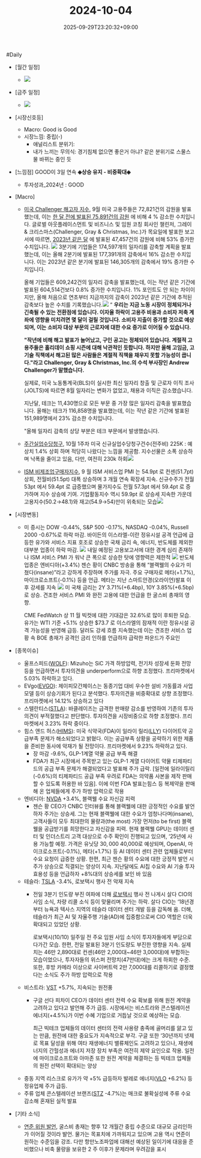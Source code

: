 ﻿---
title: "2024-10-04"
date: 2025-09-29T23:20:32+09:00
lastmod: 2025-10-02T20:04:51+09:00
type: docs
sidebar:
  open: true
weight: 4
---
<div style="display:none">
  <meta property="article:published_time" content="2025-09-29T14:20:32Z" />
  <meta property="article:modified_time" content="2025-10-02T11:04:51Z" />
</div>
#Daily 

- [월간 일정]
	- ![](Pasted%20image%2020240930162755.png)

- [금주 일정]
	- ![](Pasted%20image%2020240930162727.png)

- [시장신호등]
	- Macro: Good is Good
	- 시장느낌: 중립(-)
		- 애널리스트 분위기:
		- 내가 느끼는 무의식: 경기침체 없으면 좋은거 아냐? 같은 분위기로 스물스물 바뀌는 중인 듯

- [느낌점]  GOOD이 3일 연속 **◈상승 유지 - 비중확대◈** 
	- 투자성과_2024년 : GOOD

- [Macro]
	- [미국 Challenger 해고자 지수](/industry-study/1경제매크로2고용미국-challenger-해고자-지수/), 9월 미국 고용주들은 72,821건의 감원을 발표했는데, 이는 [한 달 전에 발표된 75,891건의 감원](https://www.challengergray.com/blog/job-cuts-announced-by-us-based-companies-surge-in-august-2024-hiring-falls-to-lowest-ytd-since-challenger-began-tracking-in-2005/) 에 비해 4 % 감소한 수치입니다. 글로벌 아웃플레이스먼트 및 비즈니스 및 임원 코칭 회사인 챌린저, 그레이 & 크리스마스(Challenger, Gray & Christmas, Inc.)가 목요일에 발표한 보고서에 따르면, [2023년 같은 달](https://www.challengergray.com/blog/sept-2023-job-cuts-fall-from-august-up-58-over-same-month-last-year-q3-cuts-up-92-from-q3-2022/) 에 발표된 47,457건의 감원에 비해 53% 증가한 수치입니다.
	  ![](Pasted%20image%2020241003210516.png)
	  3분기에 기업들은 174,597개의 일자리를 감축할 계획을 발표했는데, 이는 올해 2분기에 발표된 177,391개의 감축에서 16% 감소한 수치입니다. 이는 2023년 같은 분기에 발표된 146,305개의 감축에서 19% 증가한 수치입니다.
	  
	  올해 기업들은 609,242건의 일자리 감축을 발표했는데, 이는 작년 같은 기간에 발표된 604,514건보다 0.8% 증가한 수치입니다. 1% 포인트도 안 되는 차이이지만, 올해 처음으로 연초부터 지금까지의 감축이 2023년 같은 기간에 추적된 감축보다 높은 수치를 기록했습니다.![](Pasted%20image%2020241003210045.png)
	  “ **우리는 지금 노동 시장이 정체되거나 긴축될 수 있는 전환점에 있습니다. 이자율 하락이 고용주 비용과 소비자 저축 계좌에 영향을 미치려면 몇 달이 걸릴 것입니다. 소비자 지출이 증가할 것으로 예상되며, 이는 소비자 대상 부문의 근로자에 ​​대한 수요 증가로 이어질 수 있습니다.**
	  
	  **"작년에 비해 해고 발표가 늘어났고, 구인 공고는 정체되어 있습니다. 계절적 고용주들은 홀리데이 쇼핑 시즌에 대해 낙관적인 듯합니다. 하지만 올해 고임금, 고기술 직책에서 해고된 많은 사람들은 계절적 직책을 채우지 못할 가능성이 큽니다."라고 Challenger, Gray & Christmas, Inc.의 수석 부사장인 Andrew Challenger가 말했습니다.**
	  
	  실제로, 미국 노동통계국(BLS)이 실시한 최신 일자리 창출 및 근로자 이직 조사(JOLTS)에 따르면 8월 일자리는 변화가 없었고, 채용과 이직은 감소했습니다.
	  
	  지난달, 테크는 11,430명으로 모든 부문 중 가장 많은 일자리 감축을 발표했습니다. 올해는 테크가 116,858명을 발표했는데, 이는 작년 같은 기간에 발표된 151,989명에서 23% 감소한 수치입니다.
	  
	  "올해 일자리 감축의 상당 부분은 테크 부문에서 발생했습니다.
	- [주간실업수당청구](/industry-study/주간실업수당청구/), 10월 1주차 미국 신규실업수당청구건수(전주비) 225K : 예상치 1.4% 상회 하며 적당히 나왔다는 느낌을 제공함. 지수선물은 소폭 상승하며 낙폭을 줄이고 있음, 다만, 여전히 230k 하회![](Pasted%20image%2020241003213221.png)
	- [ISM 비제조업구매자지수](/industry-study/1경제매크로1경기ism-비제조업구매자지수/), 9 월 ISM 서비스업 PMI 는 54.9pt 로 컨센(51.7pt) 상회, 전월비(51.5pt) 대폭 상승하며 3 개월 연속 확장세 지속. 신규수주가 전월 53pt 에서 59.4pt 로 급증했으며 물가지수도 전월 57.3pt 에서 59.4pt 로 증가하며 지수 상승에 기여. 기업활동지수 역시 59.9pt 로 상승세 지속한 가운데 고용지수(50.2→48.1)와 재고(54.9→54)만이 위축되는 모습![](Pasted%20image%2020241004215639.png)

- [시장변동]
	- 미 증시는 DOW -0.44%, S&P 500 -0.17%, NASDAQ -0.04%, Russell 2000 -0.67%로 하락 마감. 바이든의 이스라엘-이란 정유시설 공격 언급에 급등한 유가와 서비스 지표 호조로 상승한 국채 금리 속, 에너지, 반도체를 제외한 대부분 업종이 하락 마감.
	  ![](Pasted%20image%2020241004220337.png)
	  내일 예정된 고용보고서에 대한 경계 심리 존재하나 ISM 서비스 PMI 가 워낙 큰 폭으로 상승한 탓에 영향력은 제한적
	  ![](Pasted%20image%2020241004220321.png)
	  반도체 업종은 엔비디아(+3.4%) 젠슨 황이 CNBC 방송을 통해 “블랙웰의 수요가 미쳤다(insane)”라고 강하게 주장하며 주가를 자극. 주요 구매자로 메타(+1.7%), 마이크로소프트(-0.1%) 등을 언급. 메타는 지난 스마트안경(오라이언)발표 이후 강세를 지속
	  ![](Pasted%20image%2020241004220309.png)
	  미 국채 금리는 2Y 3.71%(+6.4bp), 10Y 3.85%(+6.5bp)로 상승. 견조한 서비스 PMI 와 완전 고용에 대한 언급을 한 굴스비 총재의 영향. 
	  
	  CME FedWatch 상 11 월 빅컷에 대한 기대감은 32.6%로 많이 후퇴한 모습. 유가는 WTI 기준 +5.1% 상승한 $73.7 로 이스라엘의 잠재적 이란 정유시설 공격 가능성을 반영해 급등. 달러도 강세 흐름 지속했는데 이는 견조한 서비스 업황 속 BOE 총재가 공격인 금리 인하를 언급하자 급락한 파운드가 주요인

- [종목이슈]
	- 울프스피드([WOLF](/company-analysis/wolf/)): Mizuho는 SiC 가격 하방압력, 전기차 성장세 둔화 전망 등을 언급하면서 투자의견을 underperform으로 하향 조정했다. 프리마켓에서 5.03% 하락하고 있다. 
	- EVgo([EVGO](/company-analysis/evgo/)): 제이피모간체이스는 동종기업 대비 우수한 설비 가동률과 사업 모델 등이 상승기회가 된다고 분석했다. 투자의견을 비중확대로 상향 조정했다. 프리마켓에서 14.12% 상승하고 있다
	- 스텔란티스([STLA](/company-analysis/stla/)): 바클레이즈는 급격한 판매량 감소를 반영하여 기존의 투자의견이 부적절했다고 판단했다. 투자의견을 시장비중으로 하향 조정했다. 프리마켓에서 3.23% 하락 중이다.
	- 힘스 앤드 허스([HIMS](/company-analysis/hims/)): 미국 식약국(FDA)이 일라이 릴리([LLY](/company-analysis/lly/)) 다이어트약 공급부족 문제가 해소되었다고 밝혔다. 이는 공급부족 상황을 공략하기 위한 제품을 준비한 동사에 악재가 될 전망이다. 프리마켓에서 9.23% 하락하고 있다.
		- 장 마감 -9.6%, GLP-1계열 약물 공급 부족 해결
		- FDA가 최근 시장에서 주목받고 있는 GLP-1 계열 다이어트 약물 티제파티드의 공급 부족 문제가 해결되었다고 발표해 주가 급락. [일전에 일라이릴리(-0.6%)의 티제파티드 공급 부족 우려로 FDA는 의약품 사본을 제작 판매할 수 있도록 허용한 바 있음]. 이에 이번 FDA 발표는힘스 등 복제약을 판매해 온 업체들에게 주가 하방 압력으로 작용
	- 엔비디아: [NVDA](/company-analysis/nvda/) +3.4%, 블랙웰 수요 자신감 피력
		- 젠슨 황 CEO가 CNBC 인터뷰를 통해 블랙웰에 대한 긍정적인 수요를 발언하자 주가는 상승세. 그는 현재 블랙웰에 대한 수요가 엄청나다며(insane), 고객사들이 모두 최대한의 물량과(the most) 가장 먼저(to be first) 블랙웰을 공급받기를 희망한다고 자신감을 피력. 현재 블랙웰 GPU는 데이터 센터 및 인더스트리 고객 대상으로 수주 확인이 진행되고 있으며, ‘25년에 사용 가능할 예정. 가격은 유닛당 $30,000~$40,000로 예상되며, OpenAI, 마이크로소프트(-0.1%), 메타(+1.7%) 등 AI 데이터 센터 관련 업체들로부터 수요 요청이 급증한 상황. 한편, 최근 젠슨 황의 수요에 대한 긍정적 발언 시 주가 상승으로 직결되는 양상이 지속. 지난달에도 AI칩 수요와 AI 기술 투자 효용성 등을 언급하자 +8%대의 상승세를 보인 바 있음
	 - 테슬라: [TSLA](/company-analysis/tsla/) -3.4%, 로보택시 행사 전 악재 지속
		 - 전일 3분기 인도량 부진 여파에 더해 [로보택시](/industry-study/로보택시/) 행사 전 나게시 살다 CIO의 사임 소식, 차량 리콜 소식 등이 맞물리며 주가는 하락. 살다 CIO는 ‘18년경부터 뉴욕과 텍사스 지역의 테슬라 데이터 센터 개발 등을 감독해 옴. 더해, 테슬라가 최근 AI 및 자율주행 기술(AD)에 집중함으로써 CIO 역할은 더욱 확대되고 있었던 상황. 
		   
		   로보택시(10/10) 일주일 전 주요 임원 사임 소식이 투자자들에게 부담으로 다가간 모습. 한편, 전일 발표된 3분기 인도량도 부진한 영향을 지속. 실제치는 46만 2,890대로 컨센(46만 2,000대~46만 3,000대)에 부합하는 모습이었으나, 투자자들의 위스퍼 전망치(47만대)에는 크게 하회한 수준. 또한, 후방 카메라 이상으로 사이버트럭 2만 7,000대를 리콜하기로 결정했다는 소식도 주가 하방 압력으로 작용
	- 비스트라: [VST](/company-analysis/vst/) +5.7%, 지속되는 원전풍
		- 구글 선다 피차이 CEO가 데이터 센터 전력 수요 확보를 위해 원전 계약을 고려하고 있다고 발언해 주가 급등. 시장에서는 비스트라와 콘스텔레이션 에너지(+4.5%)가 이번 수혜 기업으로 거듭날 것으로 예상하는 모습. 
		  
		  최근 빅테크 업체들의 데이터 센터의 전력 사용량 충족에 골머리를 앓고 있는 만큼, 원전에 대한 중요도가 지속적으로 부각. 구글 또한 ‘30년까지 넷제로 목표 달성을 위해 여타 재생에너지 밸류체인도 고려하고 있으나, 재생에너지의 간헐성과 에너지 저장 장치 부족은 여전히 제약 요인으로 작용. 일전에 마이크로소프트와 아마존 또한 원전 계약을 체결하는 등 빅테크 업체들의 원전 선택이 확대되는 양상
	- 중동 지역 리스크로 유가가 약 +5% 급등하자 발레로 에너지([VLO](/company-analysis/vlo/) +6.2%) 등 정유업체 주가 급등.
	- 주류 업체 콘스텔레이션 브랜즈([STZ](/company-analysis/stz/) -4.7%)는 매크로 불확실성에 주류 수요 감소해 혼재된 실적 발표

- [기타 소식]
	- [연준 위원 발언](/industry-study/연준-위원-발언/), 굴스비 총재는 향후 12 개월간 중립 수준으로 대규모 금리인하가 이어질 것이라 발언. 물가는 목표치에 가까워지고 있으며 고용 역시 연준이 원하는 수준임을 강조. 다만 항만노조파업에 대해선 예상된 일이기에 대응을 준비했으나 비축 물량을 보유한 2 주 이후가 문제라며 우려감을 표시

